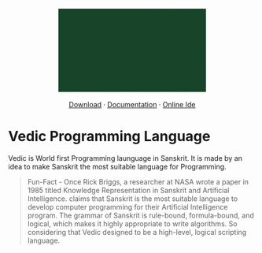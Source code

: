 <p align="center"><a href="https://vedic-lang.github.io"><img alt="Vedic" src="https://raw.githubusercontent.com/vedic-lang/.github/main/profile/images/vedic-banner.gif" width="300vw"/></a></p>
<p align="center">
	<a href="https://vedic-lang.github.io/download">Download</a> ·
	<a href="https://vedic-lang.github.io/">Documentation</a> ·
	<a href="https://vedic-lang.github.io/vedic-ide">Online Ide</a>
</p>

# Vedic Programming Language

Vedic is World first Programming launguage in Sanskrit. It is made by an idea to make Sanskrit the most suitable language for Programming.

>Fun-Fact - Once Rick Briggs, a researcher at NASA wrote a paper in 1985 titled Knowledge Representation in Sanskrit and Artificial Intelligence. claims that Sanskrit is the most suitable language to develop computer programming for their Artificial Intelligence program. The grammar of Sanskrit is rule-bound, formula-bound, and logical, which makes it highly appropriate to write algorithms. So considering that Vedic designed to be a high-level, logical scripting language.

